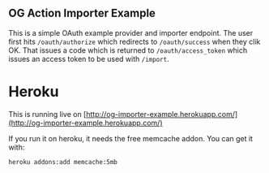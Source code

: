 ## OG Action Importer Example

This is a simple OAuth example provider and importer endpoint. The user first hits `/oauth/authorize` which redirects to `/oauth/success` when they clik OK. That issues a code which is returned to `/oauth/access_token` which issues an access token to be used with `/import`.

# Heroku

This is running live on [http://og-importer-example.herokuapp.com/](http://og-importer-example.herokuapp.com/)

If you run it on heroku, it needs the free memcache addon.  You can get it with:

    heroku addons:add memcache:5mb
